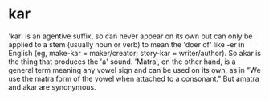 # kar

'kar' is an agentive suffix, so can never appear on its own but can only be applied to a stem (usually noun or verb) to mean the 'doer of' like -er in English (eg, make-kar = maker/creator; story-kar = writer/author). So akar is the thing that produces the 'a' sound. 'Matra', on the other hand, is a general term meaning any vowel sign and can be used on its own, as in "We use the matra form of the vowel when attached to a consonant." But amatra and akar are synonymous.
